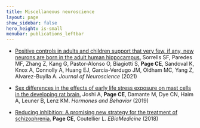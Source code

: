 ```yaml
---
title: Miscellaneous neuroscience
layout: page
show_sidebar: false
hero_height: is-small
menubar: publications_leftbar
---
```


* [Positive controls in adults and children support that very few, if any, new neurons are born in the adult human hippocampus.](https://pubmed.ncbi.nlm.nih.gov/33762407/) Sorrells SF, Paredes MF, Zhang Z, Kang G, Pastor-Alonso O, Biagiotti S, **Page CE**, Sandoval K, Knox A, Connolly A, Huang EJ, Garcia-Verdugo JM, Oldham MC, Yang Z, Alvarez-Buylla A. _Journal of Neuroscience_ (2021)

* [Sex differences in the effects of early life stress exposure on mast cells in the developing rat brain.](https://www.ncbi.nlm.nih.gov/pubmed/31054843) Joshi A, **Page CE**, Damante M, Dye CN, Haim A, Leuner B, Lenz KM. _Hormones and Behavior_ (2019)

* [Reducing inhibition: A promising new strategy for the treatment of schizophrenia.](https://www.ncbi.nlm.nih.gov/pubmed/30131309) **Page CE**, Coutellier L. _EBioMedicine_ (2018)